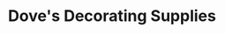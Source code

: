 ---
title: "Dove's Decorating Supplies"
url: /caterham/doves-decorating-supplies/
shop: interior decoration
---